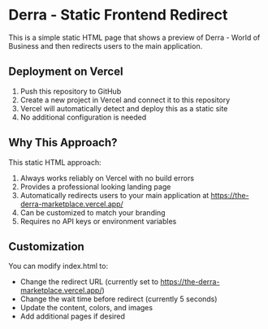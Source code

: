 # Derra - Static Frontend Redirect

This is a simple static HTML page that shows a preview of Derra - World of Business and then redirects users to the main application.

## Deployment on Vercel

1. Push this repository to GitHub
2. Create a new project in Vercel and connect it to this repository
3. Vercel will automatically detect and deploy this as a static site
4. No additional configuration is needed

## Why This Approach?

This static HTML approach:

1. Always works reliably on Vercel with no build errors
2. Provides a professional looking landing page
3. Automatically redirects users to your main application at https://the-derra-marketplace.vercel.app/
4. Can be customized to match your branding
5. Requires no API keys or environment variables

## Customization

You can modify index.html to:
- Change the redirect URL (currently set to https://the-derra-marketplace.vercel.app/)
- Change the wait time before redirect (currently 5 seconds)
- Update the content, colors, and images
- Add additional pages if desired